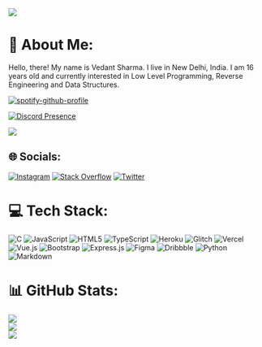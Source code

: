 [![](https://visitcount.itsvg.in/api?id=V3dantSh4rma&icon=0&color=0)](https://visitcount.itsvg.in)

# 💫 About Me:
Hello, there! My name is Vedant Sharma. I live in New Delhi, India. I am 16 years old and currently interested in Low Level Programming, Reverse Engineering and Data Structures.

[![spotify-github-profile](https://spotify-github-profile.vercel.app/api/view?uid=og98tqls1mapft27y7rl9774q&cover_image=true&theme=natemoo-re&show_offline=false&background_color=121212&interchange=false&bar_color=53b14f&bar_color_cover=false)](https://spotify-github-profile.vercel.app/api/view?uid=og98tqls1mapft27y7rl9774q&redirect=true)

[![Discord Presence](https://lanyard.cnrad.dev/api/554301512227094528)](https://discord.com/users/554301512227094528)

![](https://quotes-github-readme.vercel.app/api?type=horizontal&theme=radical)


## 🌐 Socials:
[![Instagram](https://img.shields.io/badge/Instagram-%23E4405F.svg?logo=Instagram&logoColor=white)](https://instagram.com/vedant_sh4rm4) [![Stack Overflow](https://img.shields.io/badge/-Stackoverflow-FE7A16?logo=stack-overflow&logoColor=white)](https://stackoverflow.com/users/14482762/vedant) [![Twitter](https://img.shields.io/badge/Twitter-%231DA1F2.svg?logo=Twitter&logoColor=white)](https://twitter.com/V3dantSharma) 

# 💻 Tech Stack:
![C](https://img.shields.io/badge/c-%2300599C.svg?style=for-the-badge&logo=c&logoColor=white) ![JavaScript](https://img.shields.io/badge/javascript-%23323330.svg?style=for-the-badge&logo=javascript&logoColor=%23F7DF1E) ![HTML5](https://img.shields.io/badge/html5-%23E34F26.svg?style=for-the-badge&logo=html5&logoColor=white) ![TypeScript](https://img.shields.io/badge/typescript-%23007ACC.svg?style=for-the-badge&logo=typescript&logoColor=white) ![Heroku](https://img.shields.io/badge/heroku-%23430098.svg?style=for-the-badge&logo=heroku&logoColor=white) ![Glitch](https://img.shields.io/badge/glitch-%233333FF.svg?style=for-the-badge&logo=glitch&logoColor=white) ![Vercel](https://img.shields.io/badge/vercel-%23000000.svg?style=for-the-badge&logo=vercel&logoColor=white) ![Vue.js](https://img.shields.io/badge/vuejs-%2335495e.svg?style=for-the-badge&logo=vuedotjs&logoColor=%234FC08D) ![Bootstrap](https://img.shields.io/badge/bootstrap-%23563D7C.svg?style=for-the-badge&logo=bootstrap&logoColor=white) ![Express.js](https://img.shields.io/badge/express.js-%23404d59.svg?style=for-the-badge&logo=express&logoColor=%2361DAFB) 	![Figma](https://img.shields.io/badge/figma-%23F24E1E.svg?style=for-the-badge&logo=figma&logoColor=white) ![Dribbble](https://img.shields.io/badge/Dribbble-EA4C89?style=for-the-badge&logo=dribbble&logoColor=white) ![Python](https://img.shields.io/badge/python-3670A0?style=for-the-badge&logo=python&logoColor=ffdd54) ![Markdown](https://img.shields.io/badge/markdown-%23000000.svg?style=for-the-badge&logo=markdown&logoColor=white)
# 📊 GitHub Stats:
![](https://github-readme-stats.vercel.app/api?username=V3dantSh4rma&theme=dark&hide_border=false&include_all_commits=true&count_private=true)<br/>
![](https://github-readme-streak-stats.herokuapp.com/?user=V3dantSh4rma&theme=dark&hide_border=false)<br/>
<a href="https://wakatime.com"><img src="https://wakatime.com/share/@VedantSharma/3c714185-2f47-4549-a836-c70c5915b2eb.png" /></a>
